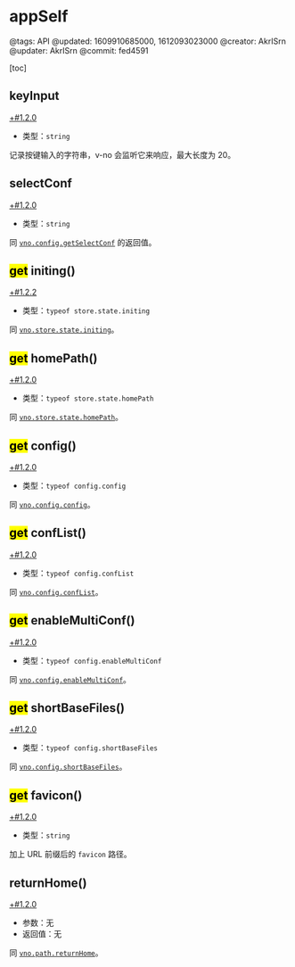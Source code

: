 # appSelf

@tags: API
@updated: 1609910685000, 1612093023000
@creator: AkrISrn
@updater: AkrISrn
@commit: fed4591

[toc]

## keyInput

[+#1.2.0](/snippets/version-when-last-update.md)

- 类型：`string`

记录按键输入的字符串，v-no 会监听它来响应[](/docs/custom-input-bind.md "#")，最大长度为 20。

## selectConf

[+#1.2.0](/snippets/version-when-last-update.md)

- 类型：`string`

同 [`vno.config.getSelectConf`](/api/config.md "#h2-1") 的返回值。

## <mark>get</mark> initing()

[+#1.2.2](/snippets/version-when-last-update.md)

- 类型：`typeof store.state.initing`

同 [`vno.store.state.initing`](/api/store.md "#h2-1")。

## <mark>get</mark> homePath()

[+#1.2.0](/snippets/version-when-last-update.md)

- 类型：`typeof store.state.homePath`

同 [`vno.store.state.homePath`](/api/store.md "#h2-1")。

## <mark>get</mark> config()

[+#1.2.0](/snippets/version-when-last-update.md)

- 类型：`typeof config.config`

同 [`vno.config.config`](/api/config.md "#h2-2")。

## <mark>get</mark> confList()

[+#1.2.0](/snippets/version-when-last-update.md)

- 类型：`typeof config.confList`

同 [`vno.config.confList`](/api/config.md "#h2-3")。

## <mark>get</mark> enableMultiConf()

[+#1.2.0](/snippets/version-when-last-update.md)

- 类型：`typeof config.enableMultiConf`

同 [`vno.config.enableMultiConf`](/api/config.md "#h2-4")。

## <mark>get</mark> shortBaseFiles()

[+#1.2.0](/snippets/version-when-last-update.md)

- 类型：`typeof config.shortBaseFiles`

同 [`vno.config.shortBaseFiles`](/api/config.md "#h2-6")。

## <mark>get</mark> favicon()

[+#1.2.0](/snippets/version-when-last-update.md)

- 类型：`string`

加上 URL 前缀后的 `favicon` 路径。

## returnHome()

[+#1.2.0](/snippets/version-when-last-update.md)

- 参数：无
- 返回值：无

同 [`vno.path.returnHome`](/api/path.md "#h2-22")。
